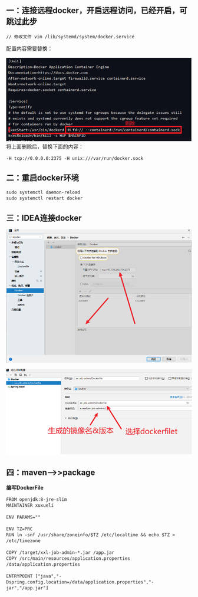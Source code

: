 ## 一：连接远程docker，开启远程访问，已经开启，可跳过此步

```
// 修改文件 vim /lib/systemd/system/docker.service 
```



配置内容需要替换：

![IDEA-Docker打包镜像-1.png](../img/IDEA-Docker打包镜像-1.png)
  将上面删除后，替换下面的内容：

```
-H tcp://0.0.0.0:2375 -H unix:///var/run/docker.sock
```



## 二：重启docker环境

```
sudo systemctl daemon-reload 
sudo systemctl restart docker 
```



## 三：IDEA连接docker

![IDEA-Docker打包镜像-2.png](../img/IDEA-Docker打包镜像-2.png)

![IDEA-Docker打包镜像-3.png](../img/IDEA-Docker打包镜像-3.png)

## 四：maven-->>package

**编写DockerFile**

```
FROM openjdk:8-jre-slim
MAINTAINER xuxueli

ENV PARAMS=""

ENV TZ=PRC
RUN ln -snf /usr/share/zoneinfo/$TZ /etc/localtime && echo $TZ > /etc/timezone

COPY /target/xxl-job-admin-*.jar /app.jar
COPY /src/main/resources/application.properties /data/application.properties

ENTRYPOINT ["java","-Dspring.config.location=/data/application.properties","-jar","/app.jar"]
```